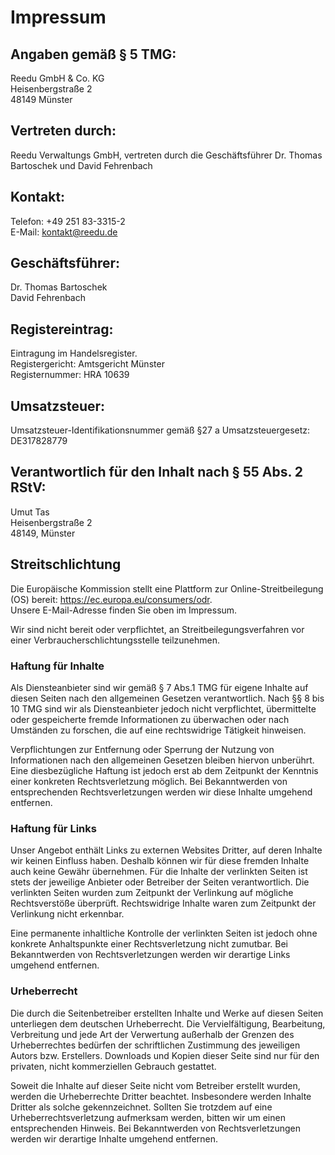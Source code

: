<h1>Impressum</h1>

<h2>Angaben gemäß § 5 TMG:</h2>
<p>Reedu GmbH & Co. KG<br />
Heisenbergstraße 2<br />
48149 Münster</p>

<h2>Vertreten durch:</h2>
<p>Reedu Verwaltungs GmbH, vertreten durch die Geschäftsführer Dr. Thomas Bartoschek und David Fehrenbach</p>

<h2>Kontakt:</h2>
<p>Telefon: +49 251 83-3315-2<br />
E-Mail: <a href="mailto:kontakt@reedu.de">kontakt@reedu.de</a></p>

<h2>Geschäftsführer:</h2>
<p>Dr. Thomas Bartoschek <br>
    David Fehrenbach
</p>

<h2>Registereintrag:</h2>
<p>Eintragung im Handelsregister. <br />
Registergericht: Amtsgericht Münster <br />
Registernummer: HRA 10639</p>

<h2>Umsatzsteuer:</h2>
<p>Umsatzsteuer-Identifikationsnummer gemäß §27 a Umsatzsteuergesetz:<br />
    DE317828779</p>

<h2>Verantwortlich für den Inhalt nach § 55 Abs. 2 RStV:</h2>
<p>Umut Tas<br />
Heisenbergstraße 2<br />
48149, Münster</p>

<h2>Streitschlichtung</h2>
<p>Die Europäische Kommission stellt eine Plattform zur Online-Streitbeilegung (OS) bereit: <a href="https://ec.europa.eu/consumers/odr" target="_blank">https://ec.europa.eu/consumers/odr</a>.<br /> Unsere E-Mail-Adresse finden Sie oben im Impressum.</p>

<p>Wir sind nicht bereit oder verpflichtet, an Streitbeilegungsverfahren vor einer Verbraucherschlichtungsstelle teilzunehmen.</p>

<h3>Haftung für Inhalte</h3> <p>Als Diensteanbieter sind wir gemäß § 7 Abs.1 TMG für eigene Inhalte auf diesen Seiten nach den allgemeinen Gesetzen verantwortlich. Nach §§ 8 bis 10 TMG sind wir als Diensteanbieter jedoch nicht verpflichtet, übermittelte oder gespeicherte fremde Informationen zu überwachen oder nach Umständen zu forschen, die auf eine rechtswidrige Tätigkeit hinweisen.</p> <p>Verpflichtungen zur Entfernung oder Sperrung der Nutzung von Informationen nach den allgemeinen Gesetzen bleiben hiervon unberührt. Eine diesbezügliche Haftung ist jedoch erst ab dem Zeitpunkt der Kenntnis einer konkreten Rechtsverletzung möglich. Bei Bekanntwerden von entsprechenden Rechtsverletzungen werden wir diese Inhalte umgehend entfernen.</p> <h3>Haftung für Links</h3> <p>Unser Angebot enthält Links zu externen Websites Dritter, auf deren Inhalte wir keinen Einfluss haben. Deshalb können wir für diese fremden Inhalte auch keine Gewähr übernehmen. Für die Inhalte der verlinkten Seiten ist stets der jeweilige Anbieter oder Betreiber der Seiten verantwortlich. Die verlinkten Seiten wurden zum Zeitpunkt der Verlinkung auf mögliche Rechtsverstöße überprüft. Rechtswidrige Inhalte waren zum Zeitpunkt der Verlinkung nicht erkennbar.</p> <p>Eine permanente inhaltliche Kontrolle der verlinkten Seiten ist jedoch ohne konkrete Anhaltspunkte einer Rechtsverletzung nicht zumutbar. Bei Bekanntwerden von Rechtsverletzungen werden wir derartige Links umgehend entfernen.</p> <h3>Urheberrecht</h3> <p>Die durch die Seitenbetreiber erstellten Inhalte und Werke auf diesen Seiten unterliegen dem deutschen Urheberrecht. Die Vervielfältigung, Bearbeitung, Verbreitung und jede Art der Verwertung außerhalb der Grenzen des Urheberrechtes bedürfen der schriftlichen Zustimmung des jeweiligen Autors bzw. Erstellers. Downloads und Kopien dieser Seite sind nur für den privaten, nicht kommerziellen Gebrauch gestattet.</p> <p>Soweit die Inhalte auf dieser Seite nicht vom Betreiber erstellt wurden, werden die Urheberrechte Dritter beachtet. Insbesondere werden Inhalte Dritter als solche gekennzeichnet. Sollten Sie trotzdem auf eine Urheberrechtsverletzung aufmerksam werden, bitten wir um einen entsprechenden Hinweis. Bei Bekanntwerden von Rechtsverletzungen werden wir derartige Inhalte umgehend entfernen.</p>